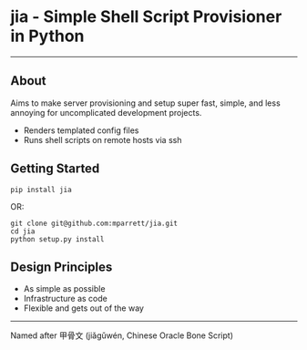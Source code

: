 # jia - Simple Shell Script Provisioner in Python

-----------

## About

Aims to make server provisioning and setup super fast, simple, and less annoying 
for uncomplicated development projects.

- Renders templated config files
- Runs shell scripts on remote hosts via ssh

## Getting Started

    pip install jia

OR:
 
    git clone git@github.com:mparrett/jia.git
    cd jia
    python setup.py install

## Design Principles

- As simple as possible
- Infrastructure as code
- Flexible and gets out of the way

-----------

Named after 甲骨文 (jiǎgǔwén, Chinese Oracle Bone Script)
